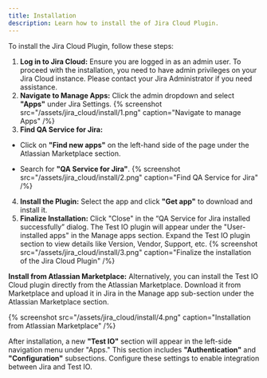 ```yaml
---
title: Installation
description: Learn how to install the of Jira Cloud Plugin.
---
```


To install the Jira Cloud Plugin, follow these steps:

1. **Log in to Jira Cloud:** Ensure you are logged in as an admin user. 
To proceed with the installation, you need to have admin privileges on your Jira Cloud instance. Please contact your Jira Administrator if you need assistance.
2. **Navigate to Manage Apps:** Click the admin dropdown and select **"Apps"** under Jira Settings.
   {% screenshot src="/assets/jira_cloud/install/1.png" caption="Navigate to manage Apps" /%}
3. **Find QA Service for Jira:**

- Click on **"Find new apps"** on the left-hand side of the page under the Atlassian Marketplace section.

- Search for **"QA Service for Jira"**.
  {% screenshot src="/assets/jira_cloud/install/2.png" caption="Find QA Service for Jira" /%}
4. **Install the Plugin:** Select the app and click **"Get app"** to download and install it. 
5. **Finalize Installation:** Click "Close" in the “QA Service for Jira installed successfully” dialog. The Test IO plugin will appear under the "User-installed apps" in the Manage apps section. Expand the Test IO plugin section to view details like Version, Vendor, Support, etc.
   {% screenshot src="/assets/jira_cloud/install/3.png" caption="Finalize the installation of the Jira Cloud Plugin" /%}

**Install from Atlassian Marketplace:** Alternatively, you can install the Test IO Cloud plugin directly from the Atlassian Marketplace. Download it from Marketplace and upload it in Jira in the Manage app sub-section under the Atlassian Marketplace section.

{% screenshot src="/assets/jira_cloud/install/4.png" caption="Installation from Atlassian Marketplace" /%}

After installation, a new **"Test IO"** section will appear in the left-side navigation menu under "Apps." This section includes **"Authentication"** and **"Configuration"** subsections. Configure these settings to enable integration between Jira and Test IO.

